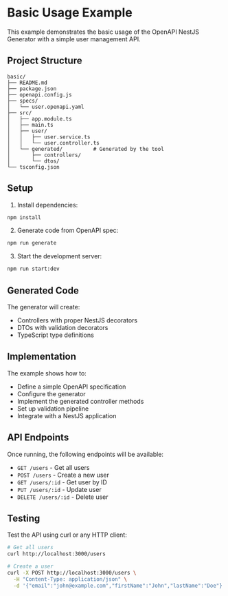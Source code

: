 # Basic Usage Example

This example demonstrates the basic usage of the OpenAPI NestJS Generator with a simple user management API.

## Project Structure

```
basic/
├── README.md
├── package.json
├── openapi.config.js
├── specs/
│   └── user.openapi.yaml
├── src/
│   ├── app.module.ts
│   ├── main.ts
│   ├── user/
│   │   ├── user.service.ts
│   │   └── user.controller.ts
│   └── generated/          # Generated by the tool
│       ├── controllers/
│       └── dtos/
└── tsconfig.json
```

## Setup

1. Install dependencies:
```bash
npm install
```

2. Generate code from OpenAPI spec:
```bash
npm run generate
```

3. Start the development server:
```bash
npm run start:dev
```

## Generated Code

The generator will create:
- Controllers with proper NestJS decorators
- DTOs with validation decorators
- TypeScript type definitions

## Implementation

The example shows how to:
- Define a simple OpenAPI specification
- Configure the generator
- Implement the generated controller methods
- Set up validation pipeline
- Integrate with a NestJS application

## API Endpoints

Once running, the following endpoints will be available:

- `GET /users` - Get all users
- `POST /users` - Create a new user
- `GET /users/:id` - Get user by ID
- `PUT /users/:id` - Update user
- `DELETE /users/:id` - Delete user

## Testing

Test the API using curl or any HTTP client:

```bash
# Get all users
curl http://localhost:3000/users

# Create a user
curl -X POST http://localhost:3000/users \
  -H "Content-Type: application/json" \
  -d '{"email":"john@example.com","firstName":"John","lastName":"Doe"}'
```